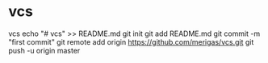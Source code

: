 # vcs
vcs
echo "# vcs" >> README.md
git init
git add README.md
git commit -m "first commit"
git remote add origin https://github.com/merigas/vcs.git
git push -u origin master
